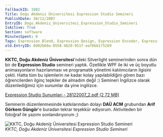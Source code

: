```yaml
---
FallbackID: 1902
Title: Doğu Akdeniz Üniversitesi Expression Studio Semineri
PublishDate: 30/12/2007
EntryID: Dogu_Akdeniz_Universitesi_Expression_Studio_Semineri
IsActive: True
Section: software
MinutesSpent: 0
Tags: Expression Blend, Expression Design, Expression Encoder, Expression Media, Expression Studio, Expression Web, Seminer, WPF
old.EntryID: 0d02b69a-0558-4820-951f-eaf6bb175269
---
```

**KKTC, Doğu Akdeniz Üniversitesi**'ndeki Silverlight seminerinden sonra
dün bir de **Expression Studio** semineri yaptık. Özellikle WPF ile iki
ve üç boyutlu animasyonların hazırlanması ve programatik yönetimi
katılımcıların ilgisini çekti. Hatta tüm bu işlemlerin ne kadar kolay
yapılabildiğini gören bazı öğrencilerden ilginç tepkiler de almadım
değil :) Semineri İngilizce olarak düzenlediğimiz için sunumlar da yine
ingilizce.

[Expression Studio Sunumları - 28122007\_2.pdf (2,72
MB)](http://cdn.daron.yondem.com/assets/1902/28122007_2.pdf)

Seminerin düzenlenmesinde katkılarından dolayı **DAÜ ACM** grubundan
**Arif Görkem Güngör**'e buradan tekrar teşekkür ediyorum. Aktiviteden
bir fotoğraf ile yazımı sonlandırıyorum ;)

![KKTC, Doğu Akdeniz Üniversitesi Expression Studio
Semineri](http://cdn.daron.yondem.com/assets/1902/28122007_3.jpg)\
*KKTC, Doğu Akdeniz Üniversitesi Expression Studio Semineri*


